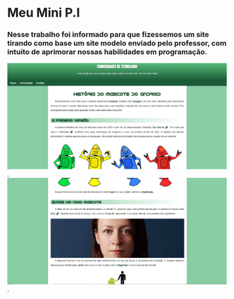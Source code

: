 # Meu Mini P.I
### Nesse trabalho foi informado para que fizessemos um site tirando como base um site modelo enviado pelo professor, com intuito de aprimorar nossas habilidades em programação.

![imagem1](https://github.com/Pauloricardo1808/Mini-PI-Dev-Web/blob/7e6ad4c23c99abf34b8f913626b866f169907247/img/PRINT%201.png).
![imagem2](https://github.com/Pauloricardo1808/Mini-PI-Dev-Web/blob/e9c82ddd6fde1bbc585318501aff95d5fb69db21/img/PRINT%202.png).

